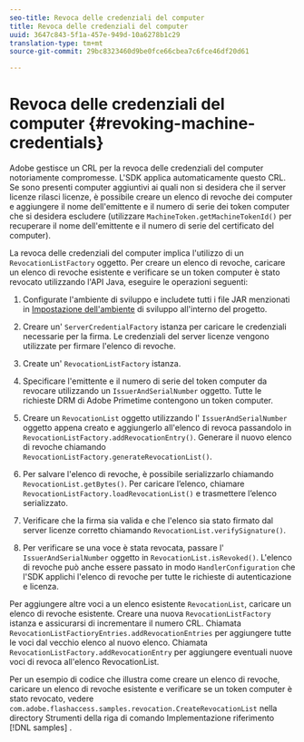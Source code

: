 ```yaml
---
seo-title: Revoca delle credenziali del computer
title: Revoca delle credenziali del computer
uuid: 3647c843-5f1a-457e-949d-10a6278b1c29
translation-type: tm+mt
source-git-commit: 29bc8323460d9be0fce66cbea7c6fce46df20d61

---
```



# Revoca delle credenziali del computer {#revoking-machine-credentials}

Adobe gestisce un CRL per la revoca delle credenziali del computer notoriamente compromesse. L&#39;SDK applica automaticamente questo CRL. Se sono presenti computer aggiuntivi ai quali non si desidera che il server licenze rilasci licenze, è possibile creare un elenco di revoche dei computer e aggiungere il nome dell&#39;emittente e il numero di serie dei token computer che si desidera escludere (utilizzare `MachineToken.getMachineTokenId()` per recuperare il nome dell&#39;emittente e il numero di serie del certificato del computer).

La revoca delle credenziali del computer implica l&#39;utilizzo di un `RevocationListFactory` oggetto. Per creare un elenco di revoche, caricare un elenco di revoche esistente e verificare se un token computer è stato revocato utilizzando l&#39;API Java, eseguire le operazioni seguenti:

1. Configurate l&#39;ambiente di sviluppo e includete tutti i file JAR menzionati in [Impostazione dell&#39;ambiente](../../protecting-content/setting-up-the-sdk/setup-dev-env.md) di sviluppo all&#39;interno del progetto.
1. Creare un&#39; `ServerCredentialFactory` istanza per caricare le credenziali necessarie per la firma. Le credenziali del server licenze vengono utilizzate per firmare l&#39;elenco di revoche.
1. Create un&#39; `RevocationListFactory` istanza.
1. Specificare l&#39;emittente e il numero di serie del token computer da revocare utilizzando un `IssuerAndSerialNumber` oggetto. Tutte le richieste DRM di Adobe Primetime contengono un token computer.
1. Creare un `RevocationList` oggetto utilizzando l&#39; `IssuerAndSerialNumber` oggetto appena creato e aggiungerlo all&#39;elenco di revoca passandolo in `RevocationListFactory.addRevocationEntry()`. Generare il nuovo elenco di revoche chiamando `RevocationListFactory.generateRevocationList()`.

1. Per salvare l&#39;elenco di revoche, è possibile serializzarlo chiamando `RevocationList.getBytes()`. Per caricare l’elenco, chiamare `RevocationListFactory.loadRevocationList()` e trasmettere l’elenco serializzato.

1. Verificare che la firma sia valida e che l&#39;elenco sia stato firmato dal server licenze corretto chiamando `RevocationList.verifySignature()`.
1. Per verificare se una voce è stata revocata, passare l&#39; `IssuerAndSerialNumber` oggetto in `RevocationList.isRevoked()`. L&#39;elenco di revoche può anche essere passato in modo `HandlerConfiguration` che l&#39;SDK applichi l&#39;elenco di revoche per tutte le richieste di autenticazione e licenza.

Per aggiungere altre voci a un elenco esistente `RevocationList`, caricare un elenco di revoche esistente. Creare una nuova `RevocationListFactory` istanza e assicurarsi di incrementare il numero CRL. Chiamata `RevocationListFactioryEntries.addRevocationEntries` per aggiungere tutte le voci dal vecchio elenco al nuovo elenco. Chiamata `RevocationListFactory.addRevocationEntry` per aggiungere eventuali nuove voci di revoca all&#39;elenco RevocationList.

Per un esempio di codice che illustra come creare un elenco di revoche, caricare un elenco di revoche esistente e verificare se un token computer è stato revocato, vedere `com.adobe.flashaccess.samples.revocation.CreateRevocationList` nella directory Strumenti della riga di comando Implementazione riferimento [!DNL samples] .
